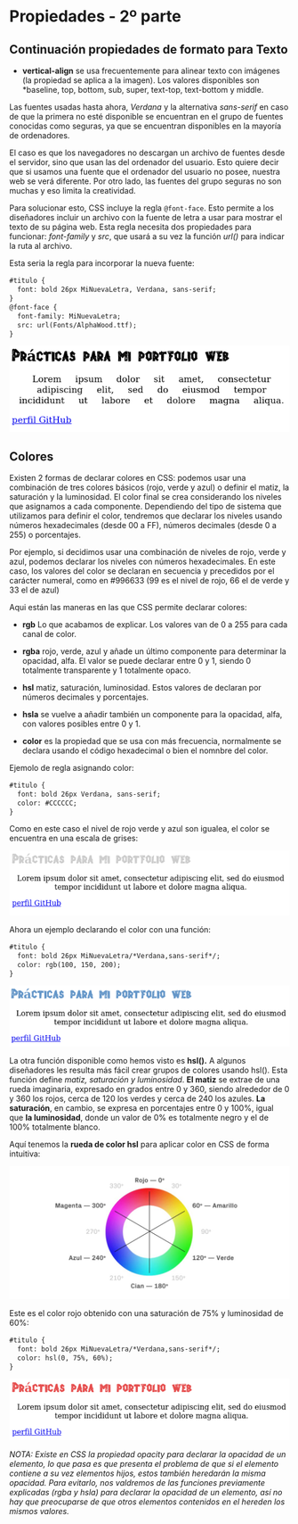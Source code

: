 # Propiedades - 2º parte

## Continuación propiedades de formato para Texto


- **vertical-align** se usa frecuentemente para alinear texto con imágenes (la propiedad se aplica a la imagen). Los valores disponibles son *baseline, top, bottom, sub, super, text-top, text-bottom y middle.

Las fuentes usadas hasta ahora, *Verdana* y la alternativa *sans-serif* en caso de que la primera no esté disponible se encuentran en el grupo de fuentes conocidas como seguras, ya que se encuentran disponibles en la mayoría de ordenadores.

El caso es que los navegadores no descargan un archivo de fuentes desde el servidor, sino que usan las del ordenador del usuario.
Esto quiere decir que si usamos una fuente que el ordenador del usuario no posee, nuestra web se verá diferente. Por otro lado, las fuentes del grupo seguras no son muchas y eso limita la creatividad.

Para solucionar esto, CSS incluye la regla `@font-face`. Esto permite a los diseñadores incluir un archivo con la fuente de letra a usar para mostrar el texto de su página web. Esta regla necesita dos propiedades para funcionar: *font-family* y *src*, que usará a su vez la función *url()* para indicar la ruta al archivo.

Esta seria la regla para incorporar la nueva fuente:

```
#titulo {
  font: bold 26px MiNuevaLetra, Verdana, sans-serif;
}
@font-face {
  font-family: MiNuevaLetra;
  src: url(Fonts/AlphaWood.ttf);
}
```

![](Media/formato4.png)


## Colores

Existen 2 formas de declarar colores en CSS: podemos usar una combinación de tres colores básicos (rojo, verde y azul) o definir el matiz, la saturación y la luminosidad. El color final se crea considerando los niveles que asignamos a cada componente. Dependiendo del tipo de sistema que utilizamos para definir el color, tendremos que declarar los niveles usando números hexadecimales (desde 00 a FF), números decimales (desde 0 a 255) o porcentajes.

Por ejemplo, si decidimos usar una combinación de niveles de rojo, verde y azul, podemos declarar los niveles con números hexadecimales. En este caso, los valores del color se declaran en secuencia y precedidos por el carácter numeral, como en #996633 (99 es el nivel de rojo, 66 el de verde y 33 el de azul)

Aqui están las maneras en las que CSS permite declarar colores:

- **rgb** Lo que acabamos de explicar. Los valores van de 0 a 255 para cada canal de color.

- **rgba** rojo, verde, azul y añade un último componente para determinar la opacidad, alfa. El valor se puede declarar entre 0 y 1, siendo 0 totalmente transparente y 1 totalmente opaco.

- **hsl** matiz, saturación, luminosidad. Estos valores de declaran por números decimales y  porcentajes.

- **hsla** se vuelve a añadir también un componente para la opacidad, alfa, con valores posibles entre 0 y 1.

- **color** es la propiedad que se usa con más frecuencia, normalmente se declara usando el código hexadecimal o bien el nomnbre del color.

Ejemolo de regla asignando color:

```
#titulo {
  font: bold 26px Verdana, sans-serif;
  color: #CCCCCC;
}
```
Como en este caso el nivel de rojo verde y azul son igualea, el color se encuentra en una escala de grises:

![](Media/formato5.png)  

Ahora un ejemplo declarando el color con una función:

```
#titulo {
  font: bold 26px MiNuevaLetra/*Verdana,sans-serif*/;
  color: rgb(100, 150, 200);
}
```

![](Media/formato6.png)

La otra función disponible como hemos visto es **hsl().** A algunos diseñadores les resulta más fácil crear grupos de colores usando hsl(). Esta función define *matiz, saturación y luminosidad*. **El matiz** se extrae de una rueda imaginaria, expresado en grados entre 0 y 360, siendo alrededor de 0 y 360 los rojos, cerca de 120 los verdes y cerca de 240 los azules. **La saturación**, en cambio, se expresa en porcentajes entre 0 y 100%, igual que **la luminosidad**, donde un valor de 0% es totalmente negro y el de 100% totalmente blanco.

Aquí tenemos la **rueda de color hsl** para aplicar color en CSS de forma intuitiva:

![](Media/color-hsl.jpeg)

Este es el color rojo obtenido con una saturación de 75% y luminosidad de 60%:

```
#titulo {
  font: bold 26px MiNuevaLetra/*Verdana,sans-serif*/;
  color: hsl(0, 75%, 60%);
}
```

![](Media/formato7.png)



*NOTA: Existe en CSS la propiedad opacity para declarar la opacidad de un elemento, lo que pasa es que presenta el problema de que si el elemento contiene a su vez elementos hijos, estos también heredarán la misma opacidad. Para evitarlo, nos valdremos de las funciones previamente explicadas (rgba y hsla) para declarar la opacidad de un elemento, así no hay que preocuparse de que otros elementos contenidos en el hereden los mismos valores.*  
